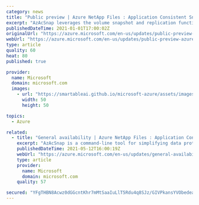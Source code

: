 ```yaml
---
category: news
title: "Public preview | Azure NetApp Files : Application Consistent Snapshot tool (AzAcSnap)"
excerpt: "AzAcSnap leverages the volume snapshot and replication functionalities in Azure NetApp Files and Azure Large Instance."
publishedDateTime: 2021-01-01T17:00:02Z
originalUrl: "https://azure.microsoft.com/en-us/updates/public-preview-azure-netapp-files-application-consistent-snapshot-tool-azacsnap/"
webUrl: "https://azure.microsoft.com/en-us/updates/public-preview-azure-netapp-files-application-consistent-snapshot-tool-azacsnap/"
type: article
quality: 60
heat: 80
published: true

provider:
  name: Microsoft
  domain: microsoft.com
  images:
    - url: "https://smartableai.github.io/microsoft-azure/assets/images/organizations/microsoft.com-50x50.jpg"
      width: 50
      height: 50

topics:
  - Azure

related:
  - title: "General availability | Azure NetApp Files : Application Consistent Snapshot tool (AzAcSnap)"
    excerpt: "AzAcSnap is a command-line tool for simplifying data protection for third-party databases in Linux environments"
    publishedDateTime: 2021-05-12T16:00:19Z
    webUrl: "https://azure.microsoft.com/en-us/updates/general-availability-azure-netapp-files-application-consistent-snapshot-tool-azacsnap/"
    type: article
    provider:
      name: Microsoft
      domain: microsoft.com
    quality: 57

secured: "YFgTHBN8Acwz0dGGcntKhr7mMtSaaIuLlT5Rdu4q8SJz/GIVPkansYVObedeaKPQJVqlVdaO/EOfNwIXyuptZ3K1iqtwj+6wsgsHBCPJqySUDbX9UUa2kaeO+st7aIDC2/MJjizjD3PuOMymCD5mFyjieJi6Zo2db7ly0EhiqMHrvh6x2Cij22QCVFkvgisj7jPwhIjWW+M6yXRRH+Vfa5Xadgj8JCKGYIsvJQ4d1VnRZoX+24CRrWe1QdiZd0zt3TscKfzjA6rvd9yHszpogOh6tYUT+bRTNt9VGFlZz7eGR98/IVjK522LFqR1UEuSKVrmFtTlpDs1AbAcVoEYDdQkMd3PuUU3c3Dy5Ui9lhc=;6pcpTveEzs0Du8WUkRWFlA=="
---
```


